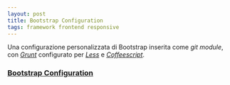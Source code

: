 ```yaml
---
layout: post
title: Bootstrap Configuration
tags: framework frontend responsive
---
```


Una configurazione personalizzata di Bootstrap inserita come _git module_, con [_Grunt_](http://lesscss.org/) configurato per [_Less_](http://lesscss.org/) e [_Coffeescript_](http://coffeescript.org/).

### [Bootstrap Configuration](https://github.com/genoma/bootstrap-configuration)
